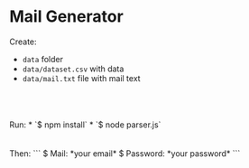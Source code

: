 # Mail Generator
Create:
* `data` folder
* `data/dataset.csv` with data
* `data/mail.txt` file with mail text
<br>
<br>
<br>
Run:
* `$ npm install`
* `$ node parser.js`
<br>
<br>
<br>
Then:
```
$ Mail: *your email*
$ Password: *your password*
```
